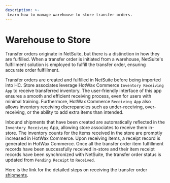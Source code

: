 ```yaml
---
description: >-
 Learn how to manage warehouse to store transfer orders.
---
```



# Warehouse to Store

Transfer orders originate in NetSuite, but there is a distinction in how they are fulfilled. When a transfer order is initiated from a warehouse, NetSuite's fulfillment solution is employed to fulfill the transfer order, ensuring accurate order fulfillment.

Transfer orders are created and fulfilled in NetSuite before being imported into HC. Store associates leverage HotWax Commerce `Inventory Receiving App` to receive transferred inventory. The user-friendly interface of this app ensures a smooth and efficient receiving process, even for users with minimal training. Furthermore, HotWax Commerce `Receiving App` also allows inventory receiving discrepancies such as under-receiving, over-receiving, or the ability to add extra items than intended.

Inbound shipments that have been created are automatically reflected in the `Inventory Receiving` App, allowing store associates to receive them in-store. The inventory counts for the items received in the store are promptly increased in HotWax Commerce. Upon receiving items, a receipt record is generated in HotWax Commerce. Once all the transfer order item fulfillment records have been successfully received in-store and their item receipt records have been synchronized with NetSuite, the transfer order status is updated from `Pending Receipt` to `Received`.

Here is the link for the detailed steps on receiving the transfer order [shipments](https://docs.hotwax.co/user-guides/inventory/receiving/receiving). 
